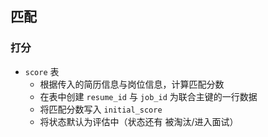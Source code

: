 ## 匹配
### 打分
- `score` 表
  - 根据传入的简历信息与岗位信息，计算匹配分数
  - 在表中创建 `resume_id` 与 `job_id` 为联合主键的一行数据
  - 将匹配分数写入 `initial_score`
  - 将状态默认为评估中（状态还有 被淘汰/进入面试）
